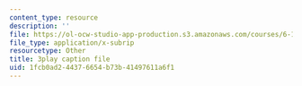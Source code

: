 ```yaml
---
content_type: resource
description: ''
file: https://ol-ocw-studio-app-production.s3.amazonaws.com/courses/6-189-multicore-programming-primer-january-iap-2007/1fcb0ad244376654b73b41497611a6f1_0a1EYZLXQRM.srt
file_type: application/x-subrip
resourcetype: Other
title: 3play caption file
uid: 1fcb0ad2-4437-6654-b73b-41497611a6f1
---
```

